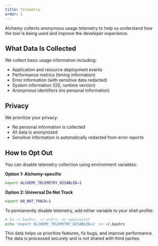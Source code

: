 ```yaml
---
title: Telemetry
order: 1
---
```


Alchemy collects anonymous usage telemetry to help us understand how the tool is being used and improve the developer experience.

## What Data Is Collected

We collect basic usage information including:

- Application and resource deployment events
- Performance metrics (timing information)
- Error information (with sensitive data redacted)
- System information (OS, runtime version)
- Anonymous identifiers (no personal information)

## Privacy

We prioritize your privacy:

- No personal information is collected
- All data is anonymized
- Sensitive information is automatically redacted from error reports

## How to Opt Out

You can disable telemetry collection using environment variables:

**Option 1: Alchemy-specific**
```bash
export ALCHEMY_TELEMETRY_DISABLED=1
```

**Option 2: Universal Do Not Track**
```bash
export DO_NOT_TRACK=1
```

To permanently disable telemetry, add either variable to your shell profile:

```bash
# In ~/.bashrc, ~/.zshrc, or equivalent
echo 'export ALCHEMY_TELEMETRY_DISABLED=1' >> ~/.bashrc
```

This data helps us prioritize features, fix bugs, and improve performance. The data is processed securely and is not shared with third parties.